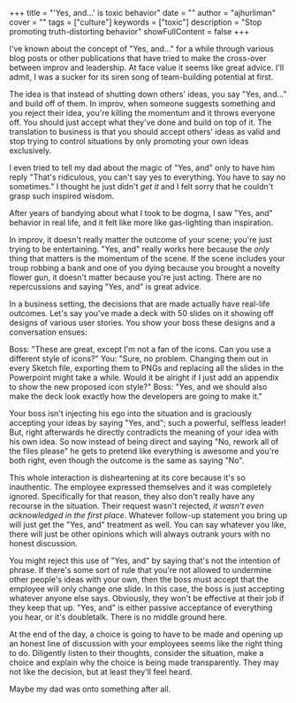 +++
title = "'Yes, and...' is toxic behavior"
date = ""
author = "ajhurliman"
cover = ""
tags = ["culture"]
keywords = ["toxic"]
description = "Stop promoting truth-distorting behavior"
showFullContent = false
+++

I've known about the concept of "Yes, and..." for a while through various blog posts or other publications that have tried to make the cross-over between improv and leadership. At face value it seems like great advice. I'll admit, I was a sucker for its siren song of team-building potential at first.

The idea is that instead of shutting down others' ideas, you say "Yes, and..." and build off of them. In improv, when someone suggests something and you reject their idea, you're killing the momentum and it throws everyone off. You should just accept what they've done and build on top of it. The translation to business is that you should accept others' ideas as valid and stop trying to control situations by only promoting your own ideas exclusively.

I even tried to tell my dad about the magic of "Yes, and" only to have him reply "That's ridiculous, you can't say yes to everything. You have to say no sometimes." I thought he just didn't _get it_ and I felt sorry that he couldn't grasp such inspired wisdom.

After years of bandying about what I took to be dogma, I saw "Yes, and" behavior in real life, and it felt like more like gas-lighting than inspiration. 

In improv, it doesn't really matter the outcome of your scene; you're just trying to be entertaining. "Yes, and" really works here because the _only_ thing that matters is the momentum of the scene. If the scene includes your troup robbing a bank and one of you dying because you brought a novelty flower gun, it doesn't matter because you're just acting. There are no repercussions and saying "Yes, and" is great advice.

In a business setting, the decisions that are made actually have real-life outcomes. Let's say you've made a deck with 50 slides on it showing off designs of various user stories. You show your boss these designs and a conversation ensues: 

Boss: "These are great, except I'm not a fan of the icons. Can you use a different style of icons?"
You: "Sure, no problem. Changing them out in every Sketch file, exporting them to PNGs and replacing all the slides in the Powerpoint might take a while. Would it be alright if I just add an appendix to show the new proposed icon style?"
Boss: "Yes, and we should also make the deck look exactly how the developers are going to make it."

Your boss isn't injecting his ego into the situation and is graciously accepting your ideas by saying "Yes, and"; such a powerful, selfless leader! But, right afterwards he directly contradicts the meaning of your idea with his own idea. So now instead of being direct and saying "No, rework all of the files please" he gets to pretend like everything is awesome and you're both right, even though the outcome is the same as saying "No".

This whole interaction is disheartening at its core because it's so inauthentic. The employee expressed themselves and it was completely ignored. Specifically for that reason, they also don't really have any recourse in the situation. Their request wasn't rejected, _it wasn't even acknowledged in the first place_. Whatever follow-up statement you bring up will just get the "Yes, and" treatment as well. You can say whatever you like, there will just be other opinions which will always outrank yours with no honest discussion.

You might reject this use of "Yes, and" by saying that's not the intention of phrase. If there's some sort of rule that you're not allowed to undermine other people's ideas with your own, then the boss must accept that the employee will only change one slide. In this case, the boss is just accepting whatever anyone else says. Obviously, they won't be effective at their job if they keep that up. "Yes, and" is either passive acceptance of everything you hear, or it's doubletalk. There is no middle ground here.

At the end of the day, a choice is going to have to be made and opening up an honest line of discussion with your employees seems like the right thing to do. Diligently listen to their thoughts, consider the situation, make a choice and explain why the choice is being made transparently. They may not like the decision, but at least they'll feel heard.

Maybe my dad was onto something after all.

